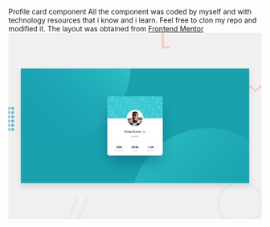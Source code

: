 
Profile card component
All the component was coded by myself and with technology resources that i know and i learn. Feel free to clon my repo and modified it.
The layout was obtained from [Frontend Mentor](https://www.frontendmentor.io)
![Design preview for the Profile card component coding challenge](./design/desktop-preview.jpg)



